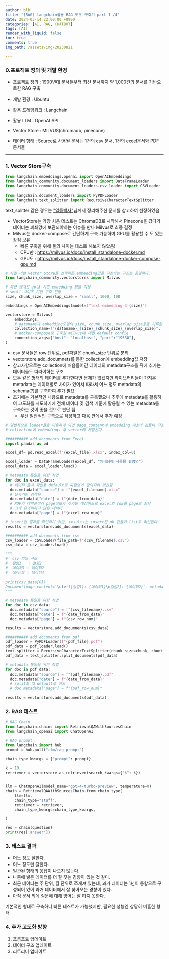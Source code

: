 ```yaml
---
author: blb
title: "[RAG] langchain활용 RAG 챗봇 구축기 part 1 /4"
date: 2024-03-14 22:00:00 +0900
categories: [AI, RAG, CHATBOT]
tags: [AI]
render_with_liquid: false
toc: true
comments: true
img_path: /assets/img/20230821

---
```


### 0.프로젝트 정의 및 개발 환경

- 프로젝트 정의 : 1900년대 문서들부터 최신 문서까지 약 1,000건의 문서를 기반으로한 RAG 구축

- 개발 환경 : Ubuntu

- 활용 프레임워크 : Langchain
- 활용 LLM : OpenAI API
- Vector Store : MILVUS(chromadb, pinecone)

- 데이터 형태 : Source로 사용될 문서는 1건의 csv 문서, 1건의 excel문서와 PDF 문서들

----

### 1. Vector Store구축


```python
from langchain.embeddings.openai import OpenAIEmbeddings
from langchain_community.document_loaders import DataFrameLoader
from langchain_community.document_loaders.csv_loader import CSVLoader

from langchain.document_loaders import PyPDFLoader
from langchain.text_splitter import RecursiveCharacterTextSplitter
```

text_splitter 같은 경우는 ["일등박사"](https://drfirst.tistory.com/entry/langchain%EA%B3%B5%EB%B6%80-Input-%ED%85%8D%EC%8A%A4%ED%8A%B8%EA%B0%80-%EB%84%88%EB%AC%B4-%EA%B8%B8%EB%95%8C-Text-Spitter-feat-RecursiveCharacterTextSplitter)님께서 정리해주신 문서를 참고하여 선정하였음


- VectorStore는 가장 처음 테스트는 ChromaDB로 시작해서 Pinecone을 갔다가 데이터는 폐쇄망에 보관되야하는 이슈를 만나 Milvus로 최종 결정
- Milvus는 docker-compose로 간단하게 구축 가능하며 GPU를 활용할 수 도 있는 장점 보유
  - 빠른 구축을 위해 둘의 차이는 테스트 해보지 않았음!
  - CPU만 : https://milvus.io/docs/install_standalone-docker.md
  - GPU도 : https://milvus.io/docs/install_standalone-docker-compose-gpu.md
```python
# 사실 어떤 Vector Store를 선택하든 embedding값을 저장하는 구조는 동일하다.
from langchain_community.vectorstores import Milvus

# 최근 공개된 gpt3 기반 embedding 모델 적용
# small 사이즈 기반 구축 진행
size, chunk_size, overlap_size = "small", 1000, 100

embeddings = OpenAIEmbeddings(model=f"text-embedding-3-{size}")

vectorstore = Milvus(
    embeddings,
    # dataname과 embedding모델의 size, chunk_size, overlap_size등을 기록한 collection name 설정
    collection_name=f"{dataname}_{size}_{chunk_size}_{overlap_size}",
    # docker-compose로 구축한 milvus에 대한 default config
    connection_args={"host": "localhost", "port":"19530"},
)
```

- csv 문서들은 row 단위로, pdf파일은 chunk_size 단위로 분리
- vectorstore.add_documnets를 통한 collection에 embedding값 저장
- 참고사항으로는 collection에 처음들어간 데이터의 metadata구조를 뒤에 추가는 데이터들도 따라야하는 구조
- 모두 같은 형태의 데이터를 추가한다면 문제가 없겠지만 라이브러리들이 가져온 metadata는 데이터별로 차이가 있어서 따라서 어느 정도 metadata의 schema(?)를 구축하여 추가 필요
- 초기에는 기본적인 내용으로 metadata를 구축했으나 추후에 metadata를 활용하여 고도화를 시도하기에 전체 데이터 및 검색 기준에 활용될 수 있는 metadata를 구축하는 것이 좋을 것으로 판단 됨
  - 우선 일반적인 구축으로 작성하고 다음 편에서 추가 예정

```python
# 일반적으로 loader들을 이용하게 되면 page_content에 embedding 대상의 값들이 저장된다.
# collection에 embeddings 후 vector에 저장된다.

########## add documents from Excel
import pandas as pd

excel_df= pd.read_excel(f"{excel_file}.xlsx", index_col=0)

excel_loader = DataFrameLoader(excel_df, "임베딩에 사용될 컬럼명")
excel_data = excel_loader.load()

# metadata 통일을 위한 작업
for doc in excel_data:
  # 데이터 출처 확인용 default로 파일명이 정의되어 있긴함
  doc.metadata["source"] = f"{excel_filename}.xlsx"
  # 날짜기반 검색용
  doc.metadata["date"] = f"{date_from_data}"
  # PDF가 대부분이라 page정보가 추가될 예정이므로 excel의 row를 page로 할당
  # 크게 유의미하지 않은 데이터
  doc.metadata["page"] = f"{excel_row_num}"

# insert된 결과를 확인하기 위한, results는 insert된 pk 값들이 list로 리턴된다.
results = vectorstore.add_documnents(excel_data)

########## add documents from csv
csv_loader = CSVLoader(file_path=f"{csv_filename}.csv")
csv_data = csv_loader.load()

"""
#  csv 파일 구조
#  컬럼1   | 컬럼2
#  데이터1 | 데이터2
#  데이터3 | 데이터4

print(csv_data[0])
Document(page_content='\ufeff{컬럼1}: {데이터1}\n컬럼2}: {데이터2}', metadata={'source': '{csv_filename}.csv', 'row': 0})
"""

# metadata 통일을 위한 작업
for doc in csv_data:
  doc.metadata["source"] = f"{csv_filename}.csv"
  doc.metadata["date"] = f"{date_from_data}"
  doc.metadata["page"] = f"{csv_row_num}"

results = vectorstore.add_documnents(csv_data)

########## add documents from pdf
pdf_loader = PyPDFLoader(f"{pdf_file}.pdf")
pdf_data = pdf_loader.load()
text_splitter = RecursiveCharacterTextSplitter(chunk_size=chunk, chunk_overlap=overlap)
pdf_data = text_splitter.split_documents(pdf_data)

# metadata 통일을 위한 작업
for doc in pdf_data:
  doc.metadata["source"] = f"{pdf_filename}.pdf"
  doc.metadata["date"] = f"{date_from_data}"
  # split할 때 default로 정의
  # doc.metadata["page"] = f"{pdf_row_num}"
 
results = vectorstore.add_documents(pdf_data)

```


### 2. RAG 테스트

```python
# RAG Chain
from langchain.chains import RetrievalQAWithSourcesChain
from langchain_openai import ChatOpenAI

# RAG prompt
from langchain import hub
prompt = hub.pull("rlm/rag-prompt")

chain_type_kwargs = {"prompt": prompt}

k = 10
retriever = vectorstore.as_retriever(search_kwargs={"k": k})


llm = ChatOpenAI(model_name="gpt-4-turbo-preview", temperature=0)  
chain = RetrievalQAWithSourcesChain.from_chain_type(
    llm=llm,
    chain_type="stuff",
    retriever = retriever,
    chain_type_kwargs=chain_type_kwargs,

)

res = chain(question)
print(res['answer'])

```

### 3. 테스트 결과
- 어느 정도 잘한다.
- 어느 정도만 잘한다.
- 일관된 형태의 응답이 나오지 않는다.
- 나중에 넣은 데이터를 더 잘 찾는 경향이 있는 것 같다.
- 최근 데이터는 주 단위, 월 단위로 쪼개져 있는데, 과거 데이터는 1년이 통합으로 구성되어 있어 과거 데이터에서 잘 찾아오는 경향이 있다.
- 아직 문서 외에 질문에 대해 방어는 잘 하지 못한다.


기본적인 형태로 구축하니 빠른 테스트가 가능했지만, 필요한 성능엔 상당히 미흡한 형태

### 4. 추가 고도화 방향
1) 프롬프트 업데이트
2) 데이터 구조 업데이트
3) 리트리버 업데이트



